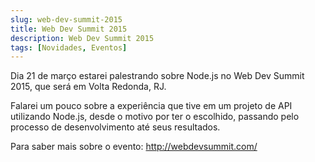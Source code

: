 ```yaml
---
slug: web-dev-summit-2015
title: Web Dev Summit 2015
description: Web Dev Summit 2015
tags: [Novidades, Eventos]
---
```


Dia 21 de março estarei palestrando sobre Node.js no Web Dev Summit 2015, que será em Volta Redonda, RJ.

Falarei um pouco sobre a experiência que tive em um projeto de API utilizando Node.js, desde o motivo por ter o escolhido, passando pelo processo de desenvolvimento até seus resultados.

<!--truncate-->

Para saber mais sobre o evento: http://webdevsummit.com/
